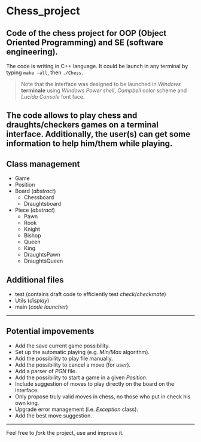 # Chess_project
Code of the chess project for OOP (Object Oriented Programming) and SE (software engineering).
---
The code is writing in C++ language. It could be launch in any terminal by typing `make -all`, then `./Chess`.
> Note that the interface was designed to be launched in *Windows* **terminale** using *Windows Power shell*, *Campbell*  color scheme and *Lucida Console* font face.

The code allows to play **chess** and **draughts/checkers** games on a terminal interface. Additionally, the user(s) can get some information to help him/them while playing.
---
## Class management
- Game
- Position
- Board (*abstract*)
  - Chessboard
  - Draughtsboard
- Piece (*abstract*)
  - Pawn
  - Rook
  - Knight
  - Bishop
  - Queen
  - King
  - DraughtsPawn
  - DraughtsQueen

## Additional files
- test (contains draft code to efficiently test *check*/*checkmate*)
- Utils (*display*)
- main (*code launcher*)
---
## Potential impovements
- Add the save current game possibility.
- Set up the automatic playing (e.g. *Min/Max* algorithm).
- Add the possibility to play file manually.
- Add the possibility to cancel a move (for *user*).
- Add a parser of *PGN* file.
- Add the possibility to start a game in a given *Position*.
- Include suggestion of moves to play directly on the board on the interface.
- Only propose truly valid moves in chess, no those who put in check his own king.
- Upgrade error management (i.e. *Exception* class).
- Add the best move suggestion.
---
Feel free to *fork* the project, use and improve it.
